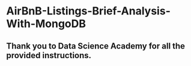 # AirBnB-Listings-Brief-Analysis-With-MongoDB

## Thank you to Data Science Academy for all the provided instructions.
